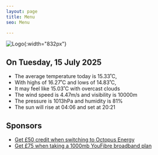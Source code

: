 ```yaml
---
layout: page
title: Menu
seo: Menu

---
```


![Logo](/images/logo.jpg){:width="832px"}

<!-- weather_marker starts -->
## On Tuesday, 15 July 2025

- The average temperature today is 15.33˚C,
- With highs of 16.27˚C and lows of 14.83˚C,
- It may feel like 15.03˚C with overcast clouds
- The wind speed is 4.47m/s and visibility is 10000m
- The pressure is 1013hPa and humidity is 81%
- The sun will rise at 04:06 and set at 20:21

<!-- weather_marker ends -->

## Sponsors

- [Get £50 credit when switching to Octopus Energy](https://bit.ly/3oD1nnS)
- [Get £75 when taking a 1000mb YouFibre broadband plan](https://aklam.io/91zWhU?)
